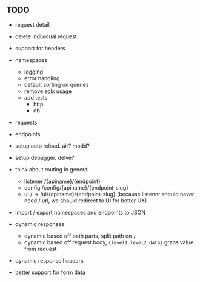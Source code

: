 ## TODO

- request detail
- delete individual request
- support for headers



- namespaces
  - logging
  - error handling
  - default sorting on queries
  - remove sqlx usage
  - add tests
    - http
    - db
- requests
- endpoints

- setup auto reload. air? modd?
- setup debugger. delve?

- think about routing in general
    - listener /{apiname}/{endpoint}
    - config /config/{apiname}/{endpoint-slug}
    - ui / -> /ui/{apiname}/{endpoint-slug} (because listener should never need / url, we should redirect to UI for better UX)

 - import / export namespaces and endpoints to JSON

 - dynamic responses
   - dynamic based off path parts, split path on `/`
   - dynamic based off request body, `{level1.level2.data}` grabs value from request

 - dynamic response headers
 - better support for form data